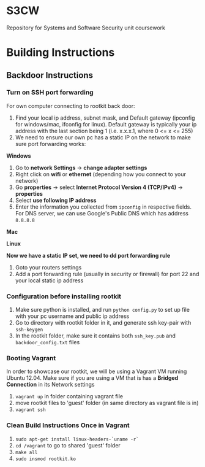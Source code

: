 # S3CW
Repository for Systems and Software Security unit coursework

# Building Instructions

## Backdoor Instructions

### Turn on SSH port forwarding
For own computer connecting to rootkit back door:
1. Find your local ip address, subnet mask, and Default gateway (ipconfig for windows/mac, ifconfig for linux). Default gateway is typically your ip address with the last section being 1 (i.e. x.x.x.1, where 0 <= x <= 255)
2. We need to ensure our own pc has a static IP on the network to make sure port forwarding works:

**Windows**
1. Go to **network Settings** -> **change adapter settings**
2. Right click on **wifi** or **ethernet** (depending how you connect to your network)
3. Go **properties** -> select **Internet Protocol Version 4 (TCP/IPv4)** -> **properties**
4. Select **use following IP address**
5. Enter the information you collected from `ipconfig` in respective fields. For DNS server, we can use Google's Public DNS which has address `8.8.8.8`

**Mac**

**Linux**


**Now we have a static IP set, we need to dd port forwarding rule**
1. Goto your routers settings
2. Add a port forwarding rule (usually in security or firewall) for port 22 and your local static ip address

### Configuration before installing rootkit
1. Make sure python is installed, and run `python config.py` to set up file with your pc username and public ip address
2. Go to directory with rootkit folder in it, and generate ssh key-pair with `ssh-keygen`
3. In the rootkit folder, make sure it contains both `ssh_key.pub` and `backdoor_config.txt` files



### Booting Vagrant
In order to showcase our rootkit, we will be using a Vagrant VM running Ubuntu 12.04. Make sure if you are using a VM that is has a **Bridged Connection** in its Network settings
1. `vagrant up` in folder containing vagrant file
2. move rootkit files to 'guest' folder (in same directory as vagrant file is in)
3. `vagrant ssh` 
### Clean Build Instructions Once in Vagrant
1. ``` sudo apt-get install linux-headers-`uname -r` ``` 
2. `cd /vagrant` to go to shared 'guest' folder
3. `make all`
4. `sudo insmod rootkit.ko`

